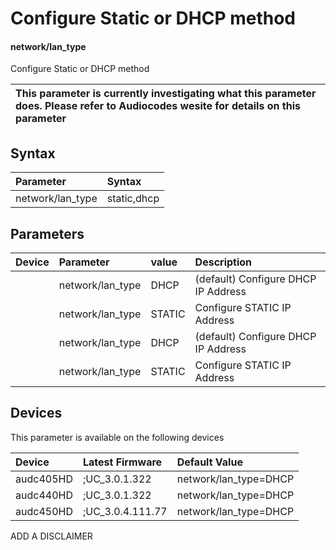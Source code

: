 ﻿---
description: Configure Static or DHCP method
search:
    keywords: ['network','lan_type']
---

# Configure Static or DHCP method

#### network/lan_type

Configure Static or DHCP method


| This parameter is currently investigating what this parameter does. Please refer to Audiocodes wesite for details on this parameter | 
| :--- |

## Syntax
| Parameter | Syntax |
| :--- | :--- |
|network/lan_type | static,dhcp|

## Parameters
|Device|Parameter|value|Description|
|:---|:---|:---|:---|
|  | network/lan_type | DHCP | (default) Configure DHCP IP Address |
|  | network/lan_type | STATIC |  Configure STATIC IP Address |
|  | network/lan_type | DHCP | (default) Configure DHCP IP Address |
|  | network/lan_type | STATIC |  Configure STATIC IP Address |

## Devices
This parameter is available on the following devices

| Device | Latest Firmware | Default Value |
|:---|:---|:---|
| audc405HD | ;UC_3.0.1.322 | network/lan_type=DHCP 
| audc440HD | ;UC_3.0.1.322 | network/lan_type=DHCP 
| audc450HD | ;UC_3.0.4.111.77 | network/lan_type=DHCP 

ADD A DISCLAIMER
